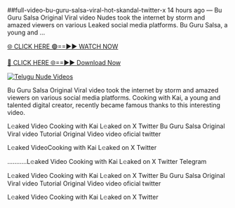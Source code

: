 ##full-video-bu-guru-salsa-viral-hot-skandal-twitter-x
14 hours ago — Bu Guru Salsa Original Viral video Nudes took the internet by storm and amazed viewers on various Leaked social media platforms. Bu Guru Salsa, a young and ...

[🌐 CLICK HERE 🟢==►► WATCH NOW](https://viralvideo2k25.blogspot.com/2025/02/xxx-videos-viral-git-hub.html)

[🔴 CLICK HERE 🌐==►► Download Now](https://viralvideo2k25.blogspot.com/2025/02/xxx-videos-viral-git-hub.html)

[![Telugu Nude Videos](https://i.imgur.com/dJHk4Zq.gif)](https://viralvideo2k25.blogspot.com/2025/02/xxx-videos-viral-git-hub.html)


Bu Guru Salsa Original Viral video took the internet by storm and amazed viewers on various social media platforms. Cooking with Kai, a young and talented digital creator, recently became famous thanks to this interesting video.

L𝚎aked Video Cooking with Kai L𝚎aked on X Twitter
Bu Guru Salsa Original Viral video Tutorial Original Video video oficial twitter

L𝚎aked VideoCooking with Kai L𝚎aked on X Twitter

...........L𝚎aked Video Cooking with Kai L𝚎aked on X Twitter Telegram

L𝚎aked Video Cooking with Kai L𝚎aked on X Twitter
Bu Guru Salsa Original Viral video Tutorial Original Video video oficial twitter

L𝚎aked Video Cooking with Kai L𝚎aked on X Twitter